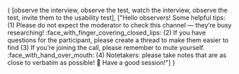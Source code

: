 {
  [observe the interview, observe the test, watch the interview, observe the test, invite them to the usability test],
  ["Hello observers! Some helpful tips: (1) Please do not expect the moderator to check this channel — they’re busy researching! :face_with_finger_covering_closed_lips: (2) If you have questions for the participant, please create a thread to make them easier to find (3) If you’re joining the call, please remember to mute yourself. :face_with_hand_over_mouth: (4) Notetakers: please take notes that are as close to verbatim as possible! :book: Have a good session!"]
}
